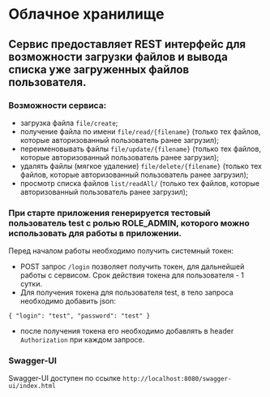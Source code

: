 # Облачное хранилище

## Сервис предоставляет REST интерфейс для возможности загрузки файлов и вывода списка уже загруженных файлов пользователя.

### Возможности сервиса:
- загрузка файла `file/create`;
- получение файла по имени `file/read/{filename}` (только тех файлов, которые авторизованный пользователь ранее загрузил);
- переименовывать файлы `file/update/{filename}` (только тех файлов, которые авторизованный пользователь ранее загрузил);
- удалять файлы (мягкое удаление) `file/delete/{filename}` (только тех файлов, которые авторизованный пользователь ранее загрузил);
- просмотр списка файлов `list/readAll/` (только тех файлов, которые авторизованный пользователь ранее загрузил);

### При старте приложения генерируется тестовый пользователь test с ролью ROLE_ADMIN, которого можно использовать для работы в приложении.

Перед началом работы необходимо получить системный токен:


- POST запрос ` /login ` позволяет получить токен, для дальнейшей работы с сервисом. Срок действия токена для пользователя - 1 сутки.
- Для получения токена для пользователя test, в тело запроса необходимо добавить json:

`{
"login": "test",
"password": "test"
}`

- после получения токена его необходимо добавлять в header `Authorization` при каждом запросе.

### Swagger-UI

Swagger-UI доступен по ссылке `http://localhost:8080/swagger-ui/index.html`